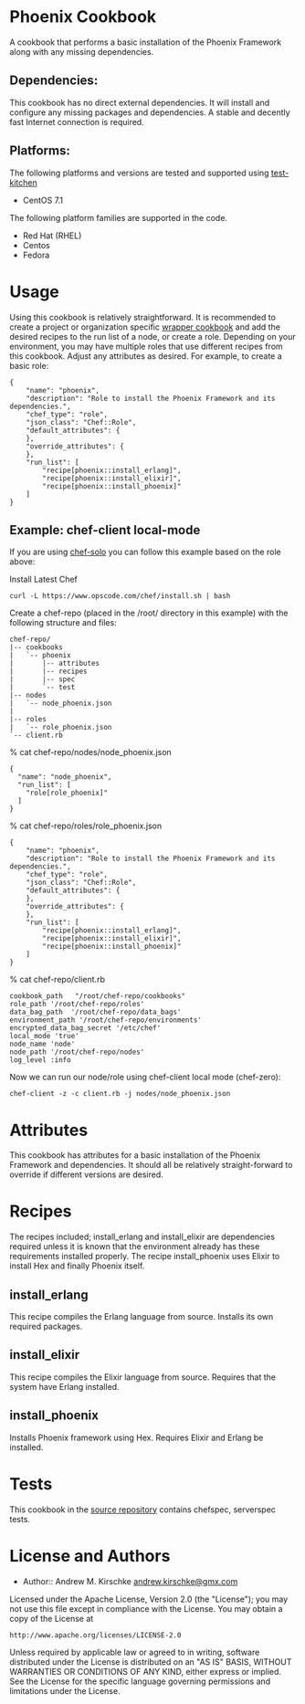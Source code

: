Phoenix Cookbook
================

A cookbook that performs a basic installation of the Phoenix Framework along
with any missing dependencies.

## Dependencies:

This cookbook has no direct external dependencies.  It will install and configure
any missing packages and dependencies.  A stable and decently fast Internet
connection is required.

## Platforms:

The following platforms and versions are tested and supported using
[test-kitchen](http://kitchen.ci/)

* CentOS 7.1

The following platform families are supported in the code.

* Red Hat (RHEL)
* Centos
* Fedora

Usage
=====

Using this cookbook is relatively straightforward. It is recommended to create
a project or organization specific [wrapper cookbook](https://www.chef.io/blog/2013/12/03/doing-wrapper-cookbooks-right/) 
and add the desired recipes to the run list of a node, or create a role. Depending on your
environment, you may have multiple roles that use different recipes
from this cookbook. Adjust any attributes as desired. For example, to
create a basic role:

``````
{
    "name": "phoenix",
    "description": "Role to install the Phoenix Framework and its dependencies.",
    "chef_type": "role",
    "json_class": "Chef::Role",
    "default_attributes": {
    },
    "override_attributes": {
    },
    "run_list": [
        "recipe[phoenix::install_erlang]",
        "recipe[phoenix::install_elixir]",
        "recipe[phoenix::install_phoenix]"
    ]
}
``````

## Example: chef-client local-mode

If you are using [chef-solo](https://docs.chef.io/chef_solo.html) you can follow this
example based on the role above:

Install Latest Chef

``````
curl -L https://www.opscode.com/chef/install.sh | bash

``````

Create a chef-repo (placed in the /root/ directory in this example) with the 
following structure and files:

``````
chef-repo/
|-- cookbooks
|   `-- phoenix
|       |-- attributes
|       |-- recipes
|       |-- spec
|       `-- test
|-- nodes
|   `-- node_phoenix.json
|   
|-- roles
|   `-- role_phoenix.json
`-- client.rb
``````

% cat chef-repo/nodes/node_phoenix.json
``````
{
  "name": "node_phoenix",
  "run_list": [
    "role[role_phoenix]"
  ]
}
``````

% cat chef-repo/roles/role_phoenix.json
``````
{
    "name": "phoenix",
    "description": "Role to install the Phoenix Framework and its dependencies.",
    "chef_type": "role",
    "json_class": "Chef::Role",
    "default_attributes": {
    },
    "override_attributes": {
    },
    "run_list": [
        "recipe[phoenix::install_erlang]",
        "recipe[phoenix::install_elixir]",
        "recipe[phoenix::install_phoenix]"
    ]
}
``````

% cat chef-repo/client.rb
``````
cookbook_path   "/root/chef-repo/cookbooks"
role_path '/root/chef-repo/roles'
data_bag_path  '/root/chef-repo/data_bags'
environment_path '/root/chef-repo/environments'
encrypted_data_bag_secret '/etc/chef'
local_mode 'true'
node_name 'node'
node_path '/root/chef-repo/nodes'
log_level :info
``````

Now we can run our node/role using chef-client local mode (chef-zero):

``````
chef-client -z -c client.rb -j nodes/node_phoenix.json
``````

Attributes
==========

This cookbook has attributes for a basic installation of the Phoenix Framework
and dependencies.  It should all be relatively straight-forward to override if
different versions are desired.

Recipes
=======

The recipes included; install\_erlang and install\_elixir are dependencies
required unless it is known that the environment already has these requirements
installed properly. The recipe install\_phoenix uses Elixir to install Hex and
finally Phoenix itself.

install\_erlang
-----------------

This recipe compiles the Erlang language from source. Installs its own required
packages.

install\_elixir
-----------------

This recipe compiles the Elixir language from source.  Requires that
the system have Erlang installed.

install\_phoenix
-----------------

Installs Phoenix framework using Hex.  Requires Elixir and Erlang be installed.

Tests
=====

This cookbook in the [source repository](https://github.com/amkirsch/chef-cookbook-phoenix/)
contains chefspec, serverspec tests.

License and Authors
===================

* Author:: Andrew M. Kirschke <andrew.kirschke@gmx.com>

Licensed under the Apache License, Version 2.0 (the "License");
you may not use this file except in compliance with the License.
You may obtain a copy of the License at

    http://www.apache.org/licenses/LICENSE-2.0

Unless required by applicable law or agreed to in writing, software
distributed under the License is distributed on an "AS IS" BASIS,
WITHOUT WARRANTIES OR CONDITIONS OF ANY KIND, either express or implied.
See the License for the specific language governing permissions and
limitations under the License.


